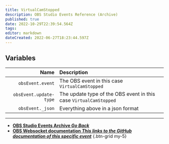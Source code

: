 ```yaml
---
title: VirtualCamStopped
description: OBS Studio Events Reference (Archive)
published: true
date: 2022-10-29T22:39:54.564Z
tags: 
editor: markdown
dateCreated: 2022-06-27T18:23:44.597Z
---
```


## Variables
Name | Description
----:|:------------
`obsEvent.event` | The OBS event in this case `VirtualCamStopped`
`obsEvent.update-type` | The update type of the OBS event in this case `VirtualCamStopped`
`obsEvent._json` | Everything above in a json format

---

- [<i class="mdi mdi-chevron-left"></i>**OBS Studio Events Archive *Go Back***](/Broadcasters/OBS/Archive/Events)
- [<i class="mdi mdi-github"></i> **OBS Websocket documentation *This links to the GitHub documentation of this specific event***](https://github.com/obsproject/obs-websocket/blob/4.x-current/docs/generated/protocol.md#virtualcamstopped)
{.btn-grid my-5}